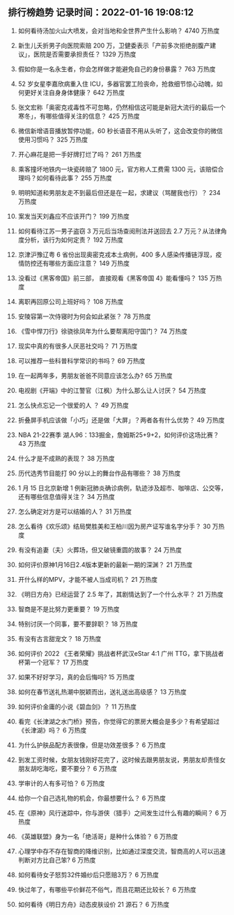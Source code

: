 
## 排行榜趋势 记录时间：2022-01-16 19:08:12
  
  1. 如何看待汤加火山大喷发，会对当地和全世界产生什么影响？ 4740 万热度
    
  2. 新生儿夭折男子向医院索赔 200 万，卫健委表示「产前多次拒绝剖腹产建议」，医院是否需要承担责任？ 1329 万热度
    
  3. 假如你是一名永生者，你会怎样做才能避免自己的身份暴露？ 763 万热度
    
  4. 52 岁女星李嘉欣病重入住 ICU，多器官罢工险丧命，抢救细节惊心动魄，如何更好关注自身身体健康？ 642 万热度
    
  5. 张文宏称「奥密克戎毒性不可忽略，仍然相信这可能是新冠大流行的最后一个寒冬」，有哪些值得关注的信息？ 425 万热度
    
  6. 微信新增语音播放暂停功能，60 秒长语音不用从头听了，这会改变你的微信使用习惯吗？ 325 万热度
    
  7. 开心麻花是把一手好牌打烂了吗？ 261 万热度
    
  8. 乘客撞坏地铁内一块瓷砖赔了 1800 元，官方称人工费需 1300 元，该赔偿合理吗？如何看待此事？ 255 万热度
    
  9. 明明知道和男朋友走不到最后但还是在一起，求建议（骂醒我也行）？ 234 万热度
    
  10. 案发当天刘鑫应不应该开门？ 199 万热度
    
  11. 如何看待江苏一男子盗窃 3 万元后当场查阅刑法并送回去 2.7 万元？从法律角度分析，该行为如何定责？ 192 万热度
    
  12. 京津沪豫辽粤 6 省份出现奥密克戎本土病例，400 多人感染传播链浮现，疫情防控还有哪些方面应注意？ 149 万热度
    
  13. 没看过《黑客帝国》前三部， 直接观看《黑客帝国 4》能看懂吗？ 135 万热度
    
  14. 离职再回原公司上班好吗？ 108 万热度
    
  15. 安陵容第一次侍寝时为何会如此紧张？ 78 万热度
    
  16. 《雪中悍刀行》徐骁徐凤年为什么要帮离阳守国门？ 74 万热度
    
  17. 现实中真的有很多人厌恶社交吗？ 71 万热度
    
  18. 可以推荐一些科普科学常识的书吗？ 69 万热度
    
  19. 在一起两年多，男朋友爸爸不同意应该怎么办? 65 万热度
    
  20. 电视剧《开端》中的江警官（江枫）为什么那么让人讨厌？ 54 万热度
    
  21. 怎么快点忘记一个很爱的人 ？ 49 万热度
    
  22. 折叠屏手机应该做「小巧」还是做「大屏」？两者各有什么优势？ 49 万热度
    
  23. NBA 21-22赛季 湖人96：133掘金，詹姆斯25+9+2，如何评价这场比赛？ 43 万热度
    
  24. 什么才是不成熟的表现？ 38 万热度
    
  25. 历代选秀节目能打 90 分以上的舞台作品有哪些？ 38 万热度
    
  26. 1 月 15 日北京新增 1 例新冠肺炎确诊病例，轨迹涉及超市、咖啡店、公交等，还有哪些信息值得关注？ 34 万热度
    
  27. 怎么确定对方是可以结婚的人？ 31 万热度
    
  28. 怎么看待《欢乐颂》结局樊胜美和王柏川因为房产证写谁名字分手？ 30 万热度
    
  29. 有没有追妻（夫）火葬场，但又破镜重圆的故事？ 24 万热度
    
  30. 如何评价原神1月16日2.4版本更新的最新一期的深渊？ 21 万热度
    
  31. 开什么样的MPV，才能不被人当成司机？ 21 万热度
    
  32. 《明日方舟》已经运营了 2.5 年了，其剧情达到了一个什么水平？ 21 万热度
    
  33. 智商是不是比努力更重要？ 19 万热度
    
  34. 特别讨厌一个同事，要不要辞职？ 18 万热度
    
  35. 有没有古言甜宠文？ 18 万热度
    
  36. 如何评价 2022 《王者荣耀》挑战者杯武汉eStar 4:1 广州 TTG，拿下挑战者杯第一个冠军？ 17 万热度
    
  37. 如果不好好学习，真的会后悔吗? 15 万热度
    
  38. 如何在春节送礼热潮中脱颖而出，送礼送出高级感？ 13 万热度
    
  39. 如何评价金庸的小说《碧血剑》？ 11 万热度
    
  40. 看完《长津湖之水门桥》预告，你觉得它的票房大概会是多少？有希望超过《长津湖》吗？ 6 万热度
    
  41. 为什么护肤品配方表很像，但是功效差很多？ 6 万热度
    
  42. 到发工资时候，女朋友钱刚好花完了，这时候去跟男朋友说，男朋友却责怪女朋友胡吃海吃，要不要分？ 6 万热度
    
  43. 学审计的人有多可怕？ 6 万热度
    
  44. 给你一个自己选礼物的机会，你最想要什么？ 6 万热度
    
  45. 在《原神》风行迷踪中，你与游侠（猎手）之间发生过什么有趣的瞬间？ 6 万热度
    
  46. 《英雄联盟》身为一名「绝活哥」是种什么体验？ 6 万热度
    
  47. 心理学中存不存在智商的降维识别，比如通过深度交流，智商高的人可以迅速判断对方比自己笨? 6 万热度
    
  48. 如何看待女子怒剪32件婚纱后只愿赔3万？ 6 万热度
    
  49. 快过年了，有哪些平价鲜花不俗气，而且花期还比较长？ 6 万热度
    
  50. 如何看待《明日方舟》动态皮肤设价 21 源石？ 6 万热度
    